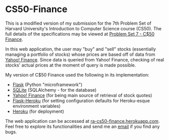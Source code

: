 # CS50-Finance
This is a modified version of my submission for the 7th Problem Set of Harvard University's Introduction to Computer Science course (CS50). The full details of the specifications may be viewed at [Problem Set 7 - C$50 Finance].

In this web application, the user may "buy" and "sell" stocks (essentially managing a portfolio of stocks) whose prices are based off of data from [Yahoo! Finance]. Since data is queried from Yahoo! Finance, checking of real stocks' actual prices at the moment of query is made possible.

My version of C$50 Finance used the following in its implementation:
- [Flask] (Python "microframework")
- [SQLite] (SQLAlchemy - for the database)
- [Yahoo! Finance] (for being main source of retrieval of stock quotes)
- [Flask-Heroku] (for setting configuration defaults for Heroku-esque environment variables)
- [Heroku] (for deployment)

The web application can be accessed at [ra-cs50-finance.herokuapp.com]. Feel free to explore its functionalities and send me an [email] if you find any bugs.

[ra-cs50-finance.herokuapp.com]: <https://ra-cs50-finance.herokuapp.com>
[Problem Set 7 - C$50 Finance]: <http://docs.cs50.net/problems/finance/finance.html>
[Yahoo! Finance]: <http://finance.yahoo.com/>
[Flask-Heroku]: <https://github.com/kennethreitz/flask-heroku/>
[Heroku]: <https://www.heroku.com/>
[SQLite]: <https://www.sqlite.org/>
[Flask]: <http://flask.pocoo.org/>
[email]: <mailto:reginaalyssa01809@gmail.com>
